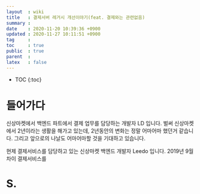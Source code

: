 ```yaml
---
layout  : wiki
title   : 결제서버 레거시 개선이야기(feat. 결제와는 관련없음)
summary : 
date    : 2020-11-20 10:39:36 +0900
updated : 2020-11-27 10:11:51 +0900
tag     : 
toc     : true
public  : true
parent  : 
latex   : false
---
```

* TOC
{:toc}

# 들어가다
  신상마켓에서 백엔드 파트에서 결제 업무를 담당하는 개발자 LD 입니다.
  벌써 신상마켓에서 2년이라는 생활을 해가고 있는데, 
  2년동안의 변화는 정말 어마어마 했던거 같습니다. 
  그리고 앞으로의 나날도 어마어마할 것을 기대하고 있습니다.

  현제 결제서비스를 담당하고 있는 신상마켓 백엔드 개발자 Leedo 입니다. 
  2019년 9월 차이 결제서비스를 


# S. 

